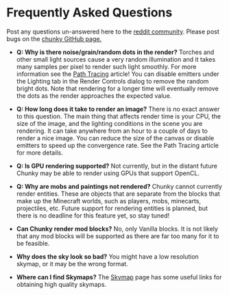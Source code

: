 Frequently Asked Questions
==========================

Post any questions un-answered here to the [reddit community][0].
Please post bugs on the [chunky GitHub page.][1]

* **Q: Why is there noise/grain/random dots in the render?**
  Torches and other small light sources cause a very random illumination and it
  takes many samples per pixel to render such light smoothly. For more
  information see the [Path Tracing][2] article! You can disable emitters
  under the Lighting tab in the Render Controls dialog to remove the random
  bright dots. Note that rendering for a longer time will eventually remove the
  dots as the render approaches the expected value.

* **Q: How long does it take to render an image?**
  There is no exact answer to this question. The main thing that affects render
  time is your CPU, the size of the image, and the lighting conditions in the
  scene you are rendering. It can take anywhere from an hour to a couple of
  days to render a nice image. You can reduce the size of the canvas or disable
  emitters to speed up the convergence rate. See the Path Tracing article for
  more details.

* **Q: Is GPU rendering supported?**
  Not currently, but in the distant future Chunky may be able to render using
  GPUs that support OpenCL.

* **Q: Why are mobs and paintings not rendered?**
  Chunky cannot currently render entities. These are objects that are separate from the blocks that make up the Minecraft worlds, such as players, mobs, minecarts, projectiles, etc. Future support for rendering entities is planned, but there is no deadline for this feature yet, so stay tuned!

* **Can Chunky render mod blocks?**
  No, only Vanilla blocks. It is not likely that any mod blocks will be supported as there are far too many for it to be feasible.

* **Why does the sky look so bad?**
  You might have a low resolution skymap, or it may be the wrong format.

* **Where can I find Skymaps?**
  The [Skymap][3] page has some useful links for obtaining high quality skymaps.


[0]:http://www.reddit.com/r/chunky
[1]:https://github.com/llbit/chunky/issues
[2]:path_tracing.html
[3]:skymaps.html
